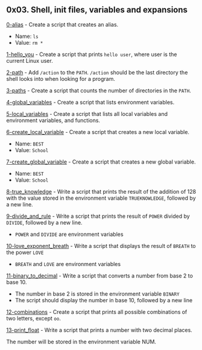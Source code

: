 ## 0x03. Shell, init files, variables and expansions

[0-alias](./0-alias) - Create a script that creates an alias.

  * Name: `ls`
  * Value: `rm *`

[1-hello_you](./1-hello_you) - Create a script that prints `hello user`, where user is the current Linux
user.

[2-path](./2-path) - Add `/action` to the `PATH`. `/action` should be the last directory the shell looks into when looking for a program.

[3-paths](./3-paths) - Create a script that counts the number of directories in the `PATH`.

[4-global_variables](./4-global_variables) - Create a script that lists environment variables.

[5-local_variables](./5-local_variables) - Create a script that lists all local variables and environment variables, and
functions.

[6-create_local_variable](./6-create_local_variable) - Create a script that creates a new local variable.

  * Name: `BEST`
  * Value: `School`

[7-create_global_variable](./7-create_global_variable) - Create a script that creates a new global variable.

  * Name: `BEST`
  * Value: `School`

[8-true_knowledge](./8-true_knowledge) - Write a script that prints the result of the addition of 128 with the value
stored in the environment variable `TRUEKNOWLEDGE`, followed by a new line.

[9-divide_and_rule](./9-divide_and_rule) - Write a script that prints the result of `POWER` divided by `DIVIDE`, followed
by a new line.

  * `POWER` and `DIVIDE` are environment variables

[10-love_exponent_breath](./10-love_exponent_breath) - Write a script that displays the result of `BREATH` to the power `LOVE`

  * `BREATH` and `LOVE` are environment variables
 
[11-binary_to_decimal](./11-binary_to_decimal) - Write a script that converts a number from base 2 to base 10.

  * The number in base 2 is stored in the environment variable `BINARY`
  * The script should display the number in base 10, followed by a new line

 
[12-combinations](./12-combinations) - Create a script that prints all possible combinations of two letters, except
`oo`.

[13-print_float](./13-print_float) - Write a script that prints a number with two decimal places.

The number will be stored in the environment variable NUM.

